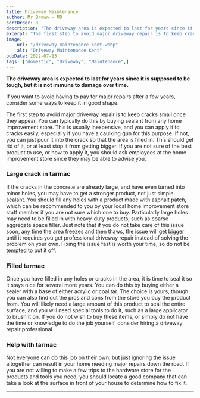 ```yaml
---
title: Driveway Maintenance
author: Mr Brown - MD
sortOrder: 3
description: "The driveway area is expected to last for years since it is supposed to be tough, but it is not immune to damage over time."
excerpt: "The first step to avoid major driveway repair is to keep cracks small once they appear."
image:
    url: "/driveway-maintenance-kent.webp"
    alt: "Driveway Maintenance Kent"
pubDate: 2022-07-15
tags: ["domestic", "Driveway", "Maintenance",]
---
```

**The driveway area is expected to last for years since it is supposed to be tough, but it is not immune to damage over time.**

If you want to avoid having to pay for major repairs after a few years, consider some ways to keep it in good shape.

The first step to avoid major driveway repair is to keep cracks small once they appear. You can typically do this by buying sealant from any home improvement store. This is usually inexpensive, and you can apply it to cracks easily, especially if you have a caulking gun for this purpose. If not, you can just pour it into the crack so that the area is filled in. This should get rid of it, or at least stop it from getting bigger. If you are not sure of the best product to use, or how to apply it, you should ask employees at the home improvement store since they may be able to advise you.

### Large crack in tarmac
If the cracks in the concrete are already large, and have even turned into minor holes, you may have to get a stronger product, not just simple sealant. You should fill any holes with a product made with asphalt patch, which can be recommended to you by your local home improvement store staff member if you are not sure which one to buy. Particularly large holes may need to be filled in with heavy-duty products, such as coarse aggregate space filler. Just note that if you do not take care of this issue soon, any time the area freezes and then thaws, the issue will get bigger until it requires you get professional driveway repair instead of solving the problem on your own. Fixing the issue fast is worth your time, so do not be tempted to put it off.

### Filled tarmac
Once you have filled in any holes or cracks in the area, it is time to seal it so it stays nice for several more years. You can do this by buying either a sealer with a base of either acrylic or coal tar. The choice is yours, though you can also find out the pros and cons from the store you buy the product from. You will likely need a large amount of this product to seal the entire surface, and you will need special tools to do it, such as a large applicator to brush it on. If you do not wish to buy these items, or simply do not have the time or knowledge to do the job yourself, consider hiring a driveway repair professional.

### Help with tarmac
Not everyone can do this job on their own, but just ignoring the issue altogether can result in your home needing major repairs down the road. If you are not willing to make a few trips to the hardware store for the products and tools you need, you should locate a good company that can take a look at the surface in front of your house to determine how to fix it.

---